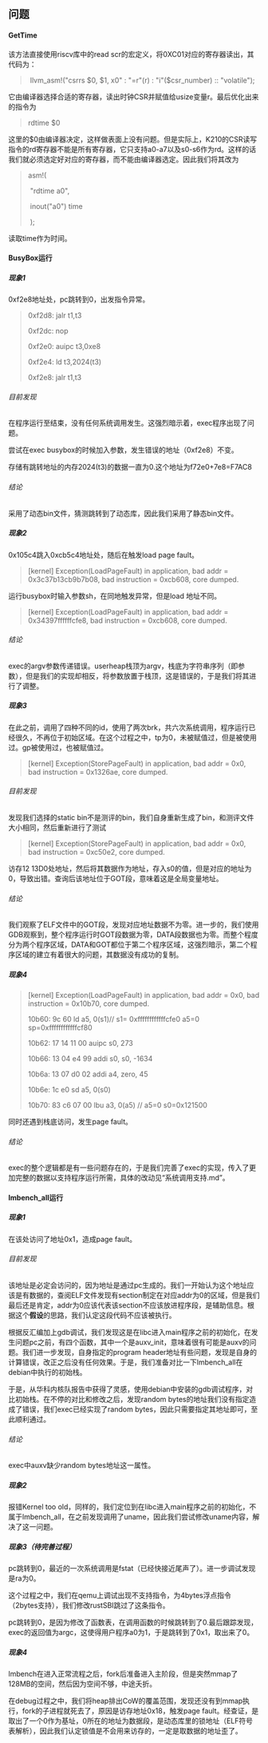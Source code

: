 ## 问题

#### GetTime

该方法直接使用riscv库中的read scr的宏定义，将0XC01对应的寄存器读出，其代码为：

> ​         llvm_asm!("csrrs $0, $1, x0" : "=r"(r) : "i"($csr_number) :: "volatile");

它由编译器选择合适的寄存器，读出时钟CSR并赋值给usize变量r。最后优化出来的指令为

> rdtime $0

这里的$0由编译器决定，这样做表面上没有问题。但是实际上，K210的CSR读写指令的rd寄存器不能是所有寄存器，它只支持a0-a7以及s0-s6作为rd。这样的话我们就必须选定好对应的寄存器，而不能由编译器选定。因此我们将其改为

> asm!(
>
> ​      "rdtime a0",
>
> ​      inout("a0") time
>
> ​    );

读取time作为时间。


#### BusyBox运行

##### 现象1

0xf2e8地址处，pc跳转到0，出发指令异常。

> 0xf2d8:      jalr    t1,t3
>
> 0xf2dc:      nop
>
> 0xf2e0:      auipc   t3,0xe8
>
> 0xf2e4:      ld      t3,2024(t3)
>
> 0xf2e8:      jalr    t1,t3

###### 目前发现

在程序运行至结束，没有任何系统调用发生。这强烈暗示着，exec程序出现了问题。

尝试在exec busybox的时候加入参数，发生错误的地址（0xf2e8）不变。

存储有跳转地址的内存2024(t3)的数据一直为0.这个地址为f72e0+7e8=F7AC8

###### 结论

采用了动态bin文件，猜测跳转到了动态库，因此我们采用了静态bin文件。

##### 现象2

0x105c4跳入0xcb5c4地址处，随后在触发load page fault。
>[kernel] Exception(LoadPageFault) in application, bad addr = 0x3c37b13cb9b7b08, bad instruction = 0xcb608, core dumped.

运行busybox时输入参数sh，在同地触发异常，但是load 地址不同。
>[kernel] Exception(LoadPageFault) in application, bad addr = 0x34397ffffffcfe8, bad instruction = 0xcb608, core dumped.

###### 结论

exec的argv参数传递错误。userheap栈顶为argv，栈底为字符串序列（即参数），但是我们的实现却相反，将参数放置于栈顶，这是错误的，于是我们将其进行了调整。

##### 现象3

在此之前，调用了四种不同的id，使用了两次brk，共六次系统调用，程序运行已经很久，不再位于初始区域。在这个过程之中，tp为0，未被赋值过，但是被使用过。gp被使用过，也被赋值过。
>[kernel] Exception(StorePageFault) in application, bad addr = 0x0, bad instruction = 0x1326ae, core dumped.

###### 目前发现

发现我们选择的static bin不是测评的bin，我们自身重新生成了bin，和测评文件大小相同，然后重新进行了测试
>[kernel] Exception(StorePageFault) in application, bad addr = 0x0, bad instruction = 0xc50e2, core dumped.

访存12 13D0处地址，然后将其数据作为地址，存入s0的值，但是对应的地址为0，导致出错。查询后该地址位于GOT段，意味着这是全局变量地址。


###### 结论
我们观察了ELF文件中的GOT段，发现对应地址数据不为零。进一步的，我们使用GDB观察到，整个程序运行时GOT段数据为零，DATA段数据也为零。而整个程度分为两个程序区域，DATA和GOT都位于第二个程序区域，这强烈暗示，第二个程序区域的建立有着很大的问题，其数据没有成功的复制。

##### 现象4

> [kernel] Exception(LoadPageFault) in application, bad addr = 0x0, bad instruction = 0x10b70, core dumped.
>
> 10b60: 9c 60     ld a5, 0(s1)// s1= 0xffffffffffffcfe0  a5=0 sp=0xffffffffffffcf80
>
>   10b62: 17 14 11 00  auipc s0, 273
>
>   10b66: 13 04 e4 99  addi s0, s0, -1634
>
>   10b6a: 13 07 d0 02  addi a4, zero, 45
>
>   10b6e: 1c e0     sd a5, 0(s0)
>
>   10b70: 83 c6 07 00  lbu a3, 0(a5)  // a5=0  s0=0x121500 

同时还遇到栈底访问，发生page fault。

###### 结论

exec的整个逻辑都是有一些问题存在的，于是我们完善了exec的实现，传入了更加完整的数据以支持程序运行所需，具体的改动见“系统调用支持.md”。




#### lmbench_all运行


##### 现象1

在该处访问了地址0x1，造成page fault。



###### 目前发现

该地址是必定会访问的，因为地址是通过pc生成的。我们一开始认为这个地址应该是有数据的，查阅ELF文件发现有section制定在对应addr为0的区域，但是我们最后还是肯定，addr为0应该代表该section不应该放进程序段，是辅助信息。根据这个**假设**的思路，我们认定这段代码不应该被执行。

根据反汇编加上gdb调试，我们发现这是在libc进入main程序之前的初始化，在发生问题pc之前，有四个函数，其中一个是auxv_init，意味着很有可能是auxv的问题。我们进一步发现，自身指定的program header地址有些问题，发现是自身的计算错误，改正之后没有任何效果。于是，我们准备对比一下lmbench_all在debian中执行的初始栈。

于是，从华科内核队报告中获得了灵感，使用debian中安装的gdb调试程序，对比初始栈。在不停的对比和修改之后，发现random bytes的地址我们没有指定造成了错误，我们exec已经实现了random bytes，因此只需要指定其地址即可，至此顺利通过。

###### 结论

exec中auxv缺少random bytes地址这一属性。


##### 现象2

报错Kernel too old，同样的，我们定位到在libc进入main程序之前的初始化，不属于lmbench_all，在之前发现调用了uname，因此我们尝试修改uname内容，解决了这一问题。


##### 现象3（待完善过程）

pc跳转到0，最近的一次系统调用是fstat（已经快接近尾声了）。进一步调试发现是ra为0。

这个过程之中，我们在qemu上调试出现不支持指令，为4bytes浮点指令（2bytes支持），我们修改rustSBI跳过了这条指令。

pc跳转到0，是因为修改了函数表，在调用函数的时候跳转到了0.最后跟踪发现，exec的返回值为argc，这使得用户程序a0为1，于是跳转到了0x1，取出来了0。


##### 现象4

lmbench在进入正常流程之后，fork后准备进入主阶段，但是突然mmap了128MB的空间，然后因为空间不够，中途夭折。

在debug过程之中，我们将heap排出CoW的覆盖范围，发现还没有到mmap执行，fork的子进程就死去了，原因是访存地址0x18，触发page fault。经查证，是取出了一个0作为基址，0所在的地址为数据段，是动态库里的锁地址（ELF符号表解析），因此我们认定锁值是不会用来访存的，一定是取数据的地址歪了。